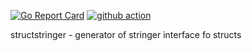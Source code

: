 [![Go Report Card](https://goreportcard.com/badge/github.com/slonegd/structstringer)](https://goreportcard.com/report/github.com/slonegd/structstringer)
[![github action](https://github.com/slonegd/structstringer/actions?query=branch%3A1-feature-simple-struct++)](https://github.com/slonegd/structstringer/workflows/Go/badge.svg?branch=1-feature-simple-struct)

structstringer - generator of stringer interface fo structs